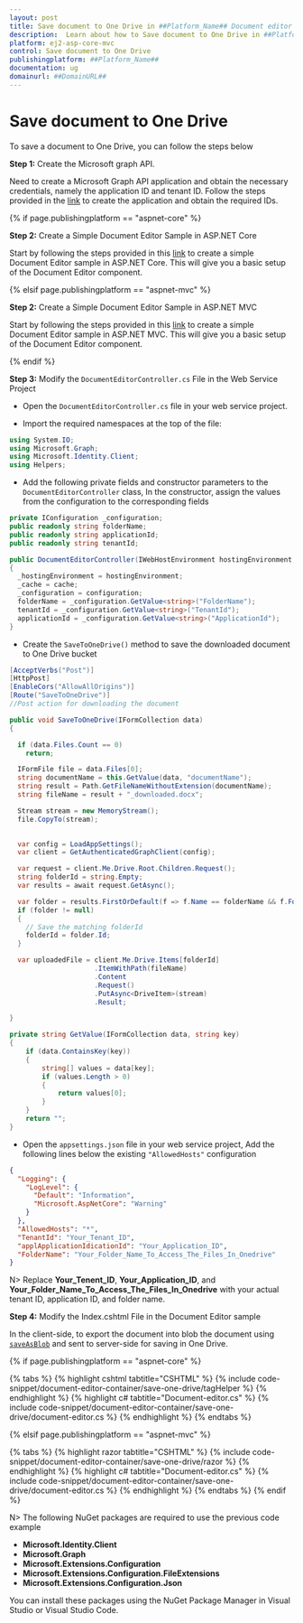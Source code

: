 ```yaml
---
layout: post
title: Save document to One Drive in ##Platform_Name## Document editor control | Syncfusion
description:  Learn about how to Save document to One Drive in ##Platform_Name## Document editor control of Syncfusion Essential JS 2 and more details.
platform: ej2-asp-core-mvc
control: Save document to One Drive
publishingplatform: ##Platform_Name##
documentation: ug
domainurl: ##DomainURL##
---
```


# Save document to One Drive

To save a document to One Drive, you can follow the steps below

**Step 1:** Create the Microsoft graph API.

Need to create a Microsoft Graph API application and obtain the necessary credentials, namely the application ID and tenant ID. Follow the steps provided in the [link](https://learn.microsoft.com/en-us/training/modules/msgraph-access-file-data/3-exercise-access-files-onedrive) to create the application and obtain the required IDs. 

{% if page.publishingplatform == "aspnet-core" %}

**Step 2:** Create a Simple Document Editor Sample in ASP.NET Core

Start by following the steps provided in this [link](../../document-editor/EJ2_ASP.NETCORE/getting-started-core) to create a simple Document Editor sample in ASP.NET Core. This will give you a basic setup of the Document Editor component. 

{% elsif page.publishingplatform == "aspnet-mvc" %}

**Step 2:** Create a Simple Document Editor Sample in ASP.NET MVC

Start by following the steps provided in this [link](../../document-editor/EJ2_ASP.MVC/getting-started) to create a simple Document Editor sample in ASP.NET MVC. This will give you a basic setup of the Document Editor component. 

{% endif %}

**Step 3:** Modify the `DocumentEditorController.cs` File in the Web Service Project

* Open the `DocumentEditorController.cs` file in your web service project.

* Import the required namespaces at the top of the file:

```csharp
using System.IO;
using Microsoft.Graph;
using Microsoft.Identity.Client;
using Helpers;
```

* Add the following private fields and constructor parameters to the `DocumentEditorController` class, In the constructor, assign the values from the configuration to the corresponding fields

```csharp
private IConfiguration _configuration;
public readonly string folderName;
public readonly string applicationId;
public readonly string tenantId;

public DocumentEditorController(IWebHostEnvironment hostingEnvironment, IMemoryCache cache, IConfiguration configuration)
{
  _hostingEnvironment = hostingEnvironment;
  _cache = cache;
  _configuration = configuration;
  folderName = _configuration.GetValue<string>("FolderName");
  tenantId = _configuration.GetValue<string>("TenantId");
  applicationId = _configuration.GetValue<string>("ApplicationId");
}
```

* Create the `SaveToOneDrive()` method to save the downloaded document to One Drive bucket

```csharp
[AcceptVerbs("Post")]
[HttpPost]
[EnableCors("AllowAllOrigins")]
[Route("SaveToOneDrive")]
//Post action for downloading the document

public void SaveToOneDrive(IFormCollection data)
{

  if (data.Files.Count == 0)
    return;

  IFormFile file = data.Files[0];
  string documentName = this.GetValue(data, "documentName");
  string result = Path.GetFileNameWithoutExtension(documentName);
  string fileName = result + "_downloaded.docx";

  Stream stream = new MemoryStream();
  file.CopyTo(stream);
  

  var config = LoadAppSettings();
  var client = GetAuthenticatedGraphClient(config);

  var request = client.Me.Drive.Root.Children.Request();
  string folderId = string.Empty;
  var results = await request.GetAsync();

  var folder = results.FirstOrDefault(f => f.Name == folderName && f.Folder != null);
  if (folder != null)
  {
    // Save the matching folderId
    folderId = folder.Id;
  }

  var uploadedFile = client.Me.Drive.Items[folderId]
                     .ItemWithPath(fileName)
                     .Content
                     .Request()
                     .PutAsync<DriveItem>(stream)
                     .Result;

}

private string GetValue(IFormCollection data, string key)
{
    if (data.ContainsKey(key))
    {
        string[] values = data[key];
        if (values.Length > 0)
        {
            return values[0];
        }
    }
    return "";
}
```

* Open the `appsettings.json` file in your web service project, Add the following lines below the existing `"AllowedHosts"` configuration

```json
{
  "Logging": {
    "LogLevel": {
      "Default": "Information",
      "Microsoft.AspNetCore": "Warning"
    }
  },
  "AllowedHosts": "*",
  "TenantId": "Your_Tenant_ID",
  "applApplicationIdicationId": "Your_Application_ID",
  "FolderName": "Your_Folder_Name_To_Access_The_Files_In_Onedrive"
}

```

N> Replace **Your_Tenent_ID**, **Your_Application_ID**, and **Your_Folder_Name_To_Access_The_Files_In_Onedrive** with your actual tenant ID, application ID, and folder name.

**Step 4:**  Modify the Index.cshtml File in the Document Editor sample

In the client-side, to export the document into blob the document using [`saveAsBlob`](../../api/document-editor/#saveAsBlob) and sent to server-side for saving in One Drive.

{% if page.publishingplatform == "aspnet-core" %}

{% tabs %}
{% highlight cshtml tabtitle="CSHTML" %}
{% include code-snippet/document-editor-container/save-one-drive/tagHelper %}
{% endhighlight %}
{% highlight c# tabtitle="Document-editor.cs" %}
{% include code-snippet/document-editor-container/save-one-drive/document-editor.cs %}
{% endhighlight %}
{% endtabs %}

{% elsif page.publishingplatform == "aspnet-mvc" %}

{% tabs %}
{% highlight razor tabtitle="CSHTML" %}
{% include code-snippet/document-editor-container/save-one-drive/razor %}
{% endhighlight %}
{% highlight c# tabtitle="Document-editor.cs" %}
{% include code-snippet/document-editor-container/save-one-drive/document-editor.cs %}
{% endhighlight %}
{% endtabs %}
{% endif %}

N> The following NuGet packages are required to use the previous code example
* **Microsoft.Identity.Client**
* **Microsoft.Graph**
* **Microsoft.Extensions.Configuration**
* **Microsoft.Extensions.Configuration.FileExtensions**
* **Microsoft.Extensions.Configuration.Json**

You can install these packages using the NuGet Package Manager in Visual Studio or Visual Studio Code.
